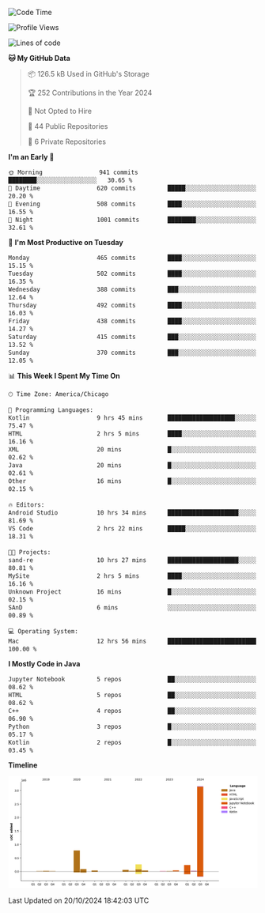<!--START_SECTION:waka-->
![Code Time](http://img.shields.io/badge/Code%20Time-679%20hrs%2038%20mins-blue)

![Profile Views](http://img.shields.io/badge/Profile%20Views-41-blue)

![Lines of code](https://img.shields.io/badge/From%20Hello%20World%20I%27ve%20Written-4.8%20million%20lines%20of%20code-blue)

**🐱 My GitHub Data** 

> 📦 126.5 kB Used in GitHub's Storage 
 > 
> 🏆 252 Contributions in the Year 2024
 > 
> 🚫 Not Opted to Hire
 > 
> 📜 44 Public Repositories 
 > 
> 🔑 6 Private Repositories 
 > 
**I'm an Early 🐤** 

```text
🌞 Morning                941 commits         ████████░░░░░░░░░░░░░░░░░   30.65 % 
🌆 Daytime                620 commits         █████░░░░░░░░░░░░░░░░░░░░   20.20 % 
🌃 Evening                508 commits         ████░░░░░░░░░░░░░░░░░░░░░   16.55 % 
🌙 Night                  1001 commits        ████████░░░░░░░░░░░░░░░░░   32.61 % 
```
📅 **I'm Most Productive on Tuesday** 

```text
Monday                   465 commits         ████░░░░░░░░░░░░░░░░░░░░░   15.15 % 
Tuesday                  502 commits         ████░░░░░░░░░░░░░░░░░░░░░   16.35 % 
Wednesday                388 commits         ███░░░░░░░░░░░░░░░░░░░░░░   12.64 % 
Thursday                 492 commits         ████░░░░░░░░░░░░░░░░░░░░░   16.03 % 
Friday                   438 commits         ████░░░░░░░░░░░░░░░░░░░░░   14.27 % 
Saturday                 415 commits         ███░░░░░░░░░░░░░░░░░░░░░░   13.52 % 
Sunday                   370 commits         ███░░░░░░░░░░░░░░░░░░░░░░   12.05 % 
```


📊 **This Week I Spent My Time On** 

```text
🕑︎ Time Zone: America/Chicago

💬 Programming Languages: 
Kotlin                   9 hrs 45 mins       ███████████████████░░░░░░   75.47 % 
HTML                     2 hrs 5 mins        ████░░░░░░░░░░░░░░░░░░░░░   16.16 % 
XML                      20 mins             █░░░░░░░░░░░░░░░░░░░░░░░░   02.62 % 
Java                     20 mins             █░░░░░░░░░░░░░░░░░░░░░░░░   02.61 % 
Other                    16 mins             █░░░░░░░░░░░░░░░░░░░░░░░░   02.15 % 

🔥 Editors: 
Android Studio           10 hrs 34 mins      ████████████████████░░░░░   81.69 % 
VS Code                  2 hrs 22 mins       █████░░░░░░░░░░░░░░░░░░░░   18.31 % 

🐱‍💻 Projects: 
sand-re                  10 hrs 27 mins      ████████████████████░░░░░   80.81 % 
MySite                   2 hrs 5 mins        ████░░░░░░░░░░░░░░░░░░░░░   16.16 % 
Unknown Project          16 mins             █░░░░░░░░░░░░░░░░░░░░░░░░   02.15 % 
SAnD                     6 mins              ░░░░░░░░░░░░░░░░░░░░░░░░░   00.89 % 

💻 Operating System: 
Mac                      12 hrs 56 mins      █████████████████████████   100.00 % 
```

**I Mostly Code in Java** 

```text
Jupyter Notebook         5 repos             ██░░░░░░░░░░░░░░░░░░░░░░░   08.62 % 
HTML                     5 repos             ██░░░░░░░░░░░░░░░░░░░░░░░   08.62 % 
C++                      4 repos             ██░░░░░░░░░░░░░░░░░░░░░░░   06.90 % 
Python                   3 repos             █░░░░░░░░░░░░░░░░░░░░░░░░   05.17 % 
Kotlin                   2 repos             █░░░░░░░░░░░░░░░░░░░░░░░░   03.45 % 
```



**Timeline**

![Lines of Code chart](https://raw.githubusercontent.com/phanijsp/phanijsp/main/assets/bar_graph.png)


 Last Updated on 20/10/2024 18:42:03 UTC
<!--END_SECTION:waka-->
